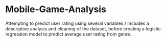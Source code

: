 # Mobile-Game-Analysis
Attempting to predict user rating using several variables./
Includes a descriptive analysis and cleaning of the dataset, before creating a logistic regression model to predict average user rating from genre.

